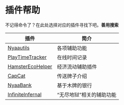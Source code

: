 # 插件帮助

不记得命令了？在此处选择对应的插件寻找下吧。**善用搜索**

|插件|简介|
|--|--|
|[Nyaautils](space/plugins/nyaautils.md)|各项辅助功能|
|[PlayTimeTracker](space/plugins/playtimetracker.md)|在线时间记录|
|[HamsterEcoHelper](space/plugins/hamsterecohelper.md)|经济流动辅助插件|
|[CapCat](space/plugins/capcat.md)|传送牌子介绍|
|[NyaaBank](space/plugins/nyaabank-instructions)|基于木牌的银行|
|[InfiniteInfernal](space/plugins/infinite-infernal-assistant.md)| “无尽地狱”相关的辅助功能|